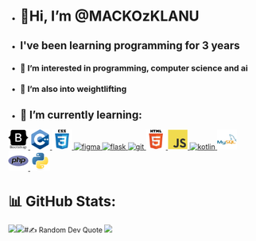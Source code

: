 -  <h1>👋Hi, I’m @MACKOzKLANU</h1>
-  <h2>I've been learning programming for 3 years</h2>
- <h3>👀 I’m interested in programming, computer science and ai</h3>
- <h3>🔩 I’m also into weightlifting</h3>
<!---<p> <img src="https://komarev.com/ghpvc/?username=mackozklanu&label=Profile%20views&color=0e75b6&style=flat" alt="mackozklanu" /> </p>-->

<!---<p align="left"> <a href="https://github.com/ryo-ma/github-profile-trophy"><img src="https://github-profile-trophy.vercel.app/?username=mackozklanu" alt="mackozklanu" /></a> </p>-->

- <h2>🌱 I’m currently learning:</h2>

<p align="left"> <a href="https://getbootstrap.com" target="_blank" rel="noreferrer"> <img title="bootstrap" src="https://raw.githubusercontent.com/devicons/devicon/master/icons/bootstrap/bootstrap-plain-wordmark.svg" alt="bootstrap" width="40" height="40"/> </a>
  <a href="https://www.w3schools.com/cpp/" target="_blank" rel="noreferrer"> <img title="cplusplus" src="https://raw.githubusercontent.com/devicons/devicon/master/icons/cplusplus/cplusplus-original.svg" alt="cplusplus" width="40" height="40"/> </a>
  <a href="https://www.w3schools.com/css/" target="_blank" rel="noreferrer"> <img title="css3" src="https://raw.githubusercontent.com/devicons/devicon/master/icons/css3/css3-original-wordmark.svg" alt="css3" width="40" height="40"/> </a>
  <a href="https://www.figma.com/" target="_blank" rel="noreferrer"> <img title="figma" src="https://www.vectorlogo.zone/logos/figma/figma-icon.svg" alt="figma" width="40" height="40"/> </a>
  <a href="https://flask.palletsprojects.com/" target="_blank" rel="noreferrer"> <img title="flask" src="https://www.vectorlogo.zone/logos/pocoo_flask/pocoo_flask-icon.svg" alt="flask" width="40" height="40"/> </a>
  <a href="https://git-scm.com/" target="_blank" rel="noreferrer"> <img title="git" src="https://www.vectorlogo.zone/logos/git-scm/git-scm-icon.svg" alt="git" width="40" height="40"/> </a>
  <a href="https://www.w3.org/html/" target="_blank" rel="noreferrer"> <img title="html5" src="https://raw.githubusercontent.com/devicons/devicon/master/icons/html5/html5-original-wordmark.svg" alt="html5" width="40" height="40"/> </a>
  <a href="https://developer.mozilla.org/en-US/docs/Web/JavaScript" target="_blank" rel="noreferrer"> <img title="javascript" src="https://raw.githubusercontent.com/devicons/devicon/master/icons/javascript/javascript-original.svg" alt="javascript" width="40" height="40"/> </a>
  <a href="https://kotlinlang.org" target="_blank" rel="noreferrer"> <img title="kotlin" src="https://www.vectorlogo.zone/logos/kotlinlang/kotlinlang-icon.svg" alt="kotlin" width="40" height="40"/> </a>
  <a href="https://www.mysql.com/" target="_blank" rel="noreferrer"> <img title="mysql" src="https://raw.githubusercontent.com/devicons/devicon/master/icons/mysql/mysql-original-wordmark.svg" alt="mysql" width="40" height="40"/> </a>
  <a href="https://www.php.net" target="_blank" rel="noreferrer"> <img title="php" src="https://raw.githubusercontent.com/devicons/devicon/master/icons/php/php-original.svg" alt="php" width="40" height="40"/> </a>
  <a href="https://www.python.org" target="_blank" rel="noreferrer"> <img title="python" src="https://raw.githubusercontent.com/devicons/devicon/master/icons/python/python-original.svg" alt="python" width="40" height="40"/> </a>
</p>

# 📊 GitHub Stats:
<img align="left" src="https://github-readme-stats.vercel.app/api?username=MACKOzKLANU&theme=highcontrast&show_icons=true&hide_border=false&count_private=true">
<img align="left" src="https://github-readme-streak-stats.herokuapp.com/?user=MACKOzKLANU&theme=highcontrast&hide_border=false">
<!--<img align="center" src="https://github-readme-stats.vercel.app/api/top-langs/?username=MACKOzKLANU&theme=highcontrast&show_icons=true&hide_border=false&layout=compact">-->
#✍️ Random Dev Quote
<img src="https://quotes-github-readme.vercel.app/api?type=horizontal&theme=radical">

